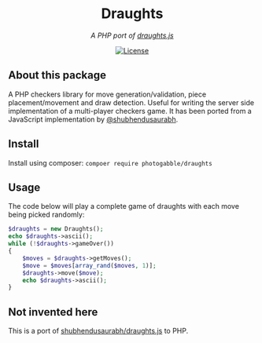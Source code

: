<h1 align="center">Draughts</h1>
<p align="center"><em>A PHP port of <a href="https://github.com/shubhendusaurabh/draughts.js">draughts.js</a></em></p>

<p align="center">
  <a href="LICENSE"><img src="https://img.shields.io/github/license/photogabble/php-confusable-homoglyphs.svg" alt="License"></a>
</p>

## About this package
A PHP checkers library for move generation/validation, piece placement/movement and draw detection. Useful for writing the server side implementation of a multi-player checkers game. It has been ported from a JavaScript implementation by [@shubhendusaurabh](https://github.com/shubhendusaurabh).

## Install

Install using composer: `compoer require photogabble/draughts`

## Usage

The code below will play a complete game of draughts with each move being picked randomly:

```php
$draughts = new Draughts();
echo $draughts->ascii();
while (!$draughts->gameOver())
{
    $moves = $draughts->getMoves();
    $move = $moves[array_rand($moves, 1)];
    $draughts->move($move);
    echo $draughts->ascii();
}
```

## Not invented here

This is a port of [shubhendusaurabh/draughts.js](https://github.com/shubhendusaurabh/draughts.js) to PHP.